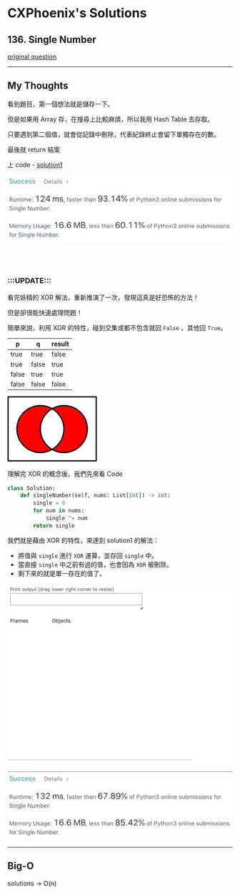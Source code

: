 CXPhoenix's Solutions
===

## 136. Single Number

[original question](https://leetcode.com/problems/single-number)

---

## My Thoughts

看到題目，第一個想法就是儲存一下。

但是如果用 Array 存，在搜尋上比較麻煩，所以我用 Hash Table 去存取。

只要遇到第二個值，就會從記錄中刪除，代表紀錄終止會留下單獨存在的數。

最後就 return 結案

上 code - [solution1](./solution1.py)

<img src="./solution1.png">

<br /><br />

### :::UPDATE:::

看完妖精的 XOR 解法，重新推演了一次，發現這真是好恐怖的方法！

但是卻很能快速處理問題！

簡單來說，利用 XOR 的特性，碰到交集或都不包含就回 `False` ，其他回 `True`。

|  p  |  q  |  result  |
|-----|-----|----------|
|true |true |  false   |
|true |false|  true    |
|false|true |  true    |
|false|false|  false   |

<img src="./XOR-display.png" width=200>

理解完 XOR 的概念後，我們先來看 Code

```python
class Solution:
    def singleNumber(self, nums: List[int]) -> int:
        single = 0
        for num in nums:
            single ^= num
        return single
```

我們就是藉由 XOR 的特性，來達到 solution1 的解法：

- 將值與 `single` 進行 `XOR` 運算，並存回 `single` 中。
- 當直接 `single` 中之前有過的值，也會因為 `XOR` 被刪除。
- 剩下來的就是單一存在的值了。

<img src="./XOR-solution.gif">

<img src="./solution2.png">

---

## Big-O

solutions -> O(n)
